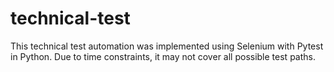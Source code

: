 # technical-test
This technical test automation was implemented using Selenium with Pytest in Python. Due to time constraints, it may not cover all possible test paths.
